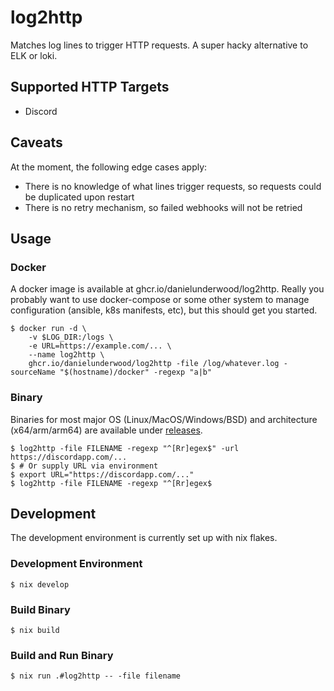 # log2http

Matches log lines to trigger HTTP requests. A super hacky alternative to ELK or loki.

## Supported HTTP Targets
- Discord

## Caveats

At the moment, the following edge cases apply:
- There is no knowledge of what lines trigger requests, so requests could be duplicated upon restart
- There is no retry mechanism, so failed webhooks will not be retried

## Usage

### Docker
A docker image is available at ghcr.io/danielunderwood/log2http. Really you probably want to use
docker-compose or some other system to manage configuration (ansible, k8s manifests, etc), but this should get you started.

```shell
$ docker run -d \
    -v $LOG_DIR:/logs \
    -e URL=https://example.com/... \
    --name log2http \
    ghcr.io/danielunderwood/log2http -file /log/whatever.log -sourceName "$(hostname)/docker" -regexp "a|b"
```

### Binary

Binaries for most major OS (Linux/MacOS/Windows/BSD) and architecture (x64/arm/arm64) are available under
[releases](https://github.com/danielunderwood/log2http/releases).

```shell
$ log2http -file FILENAME -regexp "^[Rr]egex$" -url https://discordapp.com/...
$ # Or supply URL via environment
$ export URL="https://discordapp.com/..."
$ log2http -file FILENAME -regexp "^[Rr]egex$
```

## Development

The development environment is currently set up with nix flakes.

### Development Environment
```shell
$ nix develop
```

### Build Binary
```shell
$ nix build
```

### Build and Run Binary
```shell
$ nix run .#log2http -- -file filename
```
